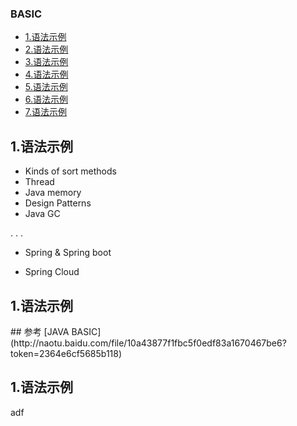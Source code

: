 ### BASIC

* [1.语法示例](#1)
* [2.语法示例](#2)
* [3.语法示例](#3)
* [4.语法示例](#4)
* [5.语法示例](#5)
* [6.语法示例](#6)
* [7.语法示例](#7)


<h2 id="1">1.语法示例</h2>

- Kinds of sort methods
- Thread
- Java memory
- Design Patterns
- Java GC

.
.
.

- Spring & Spring boot

- Spring Cloud


<h2 id="2">1.语法示例</h2>
## 参考
[JAVA BASIC](http://naotu.baidu.com/file/10a43877f1fbc5f0edf83a1670467be6?token=2364e6cf5685b118)
<h2 id="3">1.语法示例</h2>
adf